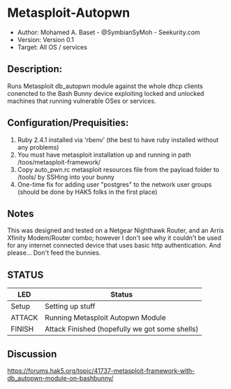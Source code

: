 # Metasploit-Autopwn

* Author: Mohamed A. Baset - @SymbianSyMoh - Seekurity.com
* Version: Version 0.1
* Target: All OS / services

## Description:

Runs Metasploit db_autopwn module against the whole dhcp clients conencted to the Bash Bunny device exploiting locked and unlocked machines that running vulnerable OSes or services.

## Configuration/Prequisities:

1. Ruby 2.4.1 installed via 'rbenv' (the best to have ruby installed without any problems)
2. You must have metasploit installation up and running in path /toos/metasploit-framework/
3. Copy auto_pwn.rc metasploit resources file from the payload folder to /tools/ by SSHing into your bunny
4. One-time fix for adding user "postgres" to the network user groups (should be done by HAK5 folks in the first place)


## Notes

This was designed and tested on a Netgear Nighthawk Router, and an Arris Xfinity Modem/Router combo; however
I don't see why it couldn't be used for any internet connected device that uses basic http authentication.
And please... Don't feed the bunnies.

## STATUS

| LED                | Status                                         |
| ------------------ | -----------------------------------------------|
| Setup              | Setting up stuff                               |
| ATTACK             | Running Metasploit Autopwn Module              |
| FINISH             | Attack Finished (hopefully we got some shells) |

## Discussion
https://forums.hak5.org/topic/41737-metasploit-framework-with-db_autopwn-module-on-bashbunny/
